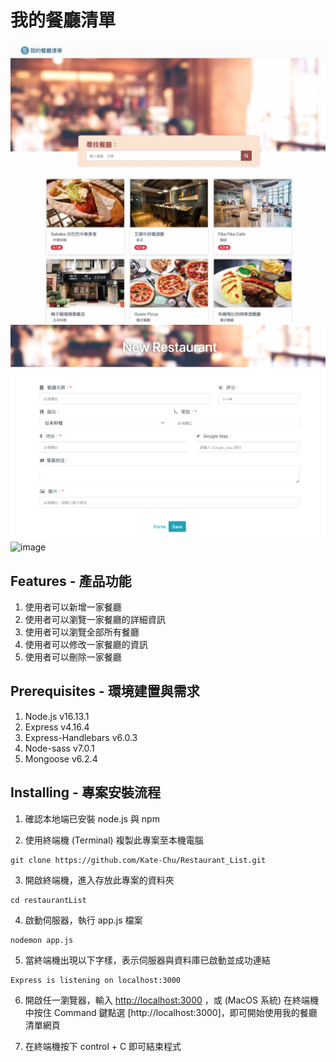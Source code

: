 # 我的餐廳清單

![image](https://github.com/Kate-Chu/Restaurant_List/blob/main/public/imgs/restaurant_intro.jpg)
![image](https://github.com/Kate-Chu/Restaurant_List/blob/main/public/imgs/create.png)
![image](https://github.com/Kate-Chu/Restaurant_List/blob/main/public/imgs/edit.jpg)

## Features - 產品功能

1. 使用者可以新增一家餐廳
2. 使用者可以瀏覽一家餐廳的詳細資訊
3. 使用者可以瀏覽全部所有餐廳
4. 使用者可以修改一家餐廳的資訊
5. 使用者可以刪除一家餐廳

## Prerequisites - 環境建置與需求

1. Node.js v16.13.1
2. Express v4.16.4
3. Express-Handlebars v6.0.3
4. Node-sass v7.0.1
5. Mongoose v6.2.4

## Installing - 專案安裝流程

1. 確認本地端已安裝 node.js 與 npm

2. 使用終端機 (Terminal) 複製此專案至本機電腦

```
git clone https://github.com/Kate-Chu/Restaurant_List.git
```

3. 開啟終端機，進入存放此專案的資料夾

```
cd restaurantList
```

4. 啟動伺服器，執行 app.js 檔案

```
nodemon app.js
```

5. 當終端機出現以下字樣，表示伺服器與資料庫已啟動並成功連結

```
Express is listening on localhost:3000
```

6. 開啟任一瀏覽器，輸入 [http://localhost:3000](http://localhost:3000) ，或 (MacOS 系統) 在終端機中按住 Command 鍵點選 [http://localhost:3000]，即可開始使用我的餐廳清單網頁

7. 在終端機按下 control + C 即可結束程式
